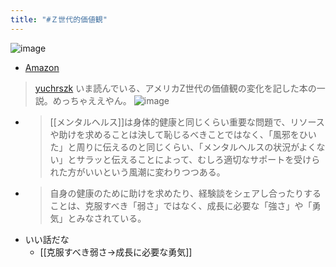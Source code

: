 ```yaml
---
title: "#Ｚ世代的価値観"
---
```


![image](https://gyazo.com/6413d6cb47e9d2c3b9bf820d6b60c4ca/thumb/1000)
- [Amazon](https://amzn.to/3F9bWcE)

> [yuchrszk](https://twitter.com/yuchrszk/status/1710279881869893808/photo/1) いま読んでいる、アメリカZ世代の価値観の変化を記した本の一説。めっちゃええやん。
>  ![image](https://gyazo.com/0449b30ff769fe2b1269028f449673c5/thumb/1000)
- > [[メンタルヘルス]]は身体的健康と同じくらい重要な問題で、リソースや助けを求めることは決して恥じるべきことではなく、「風邪をひいた」と周りに伝えるのと同じくらい、「メンタルヘルスの状況がよくない」とサラッと伝えることによって、むしろ適切なサポートを受けられた方がいいという風潮に変わりつつある。
- > 自身の健康のために助けを求めたり、経験談をシェアし合ったりすることは、克服すべき「弱さ」ではなく、成長に必要な「強さ」や「勇気」とみなされている。
- いい話だな
    - [[克服すべき弱さ→成長に必要な勇気]]
